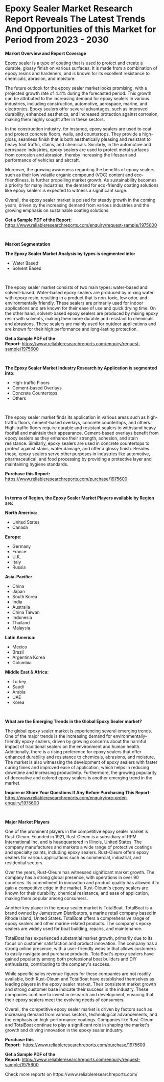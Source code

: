 <p><h1>Epoxy Sealer Market Research Report Reveals The Latest Trends And Opportunities of this Market for Period from 2023 - 2030</h1></p><p><strong>Market Overview and Report Coverage</strong></p>
<p><p>Epoxy sealer is a type of coating that is used to protect and create a durable, glossy finish on various surfaces. It is made from a combination of epoxy resins and hardeners, and is known for its excellent resistance to chemicals, abrasion, and moisture.</p><p>The future outlook for the epoxy sealer market looks promising, with a projected growth rate of 4.4% during the forecasted period. This growth can be attributed to the increasing demand for epoxy sealers in various industries, including construction, automotive, aerospace, marine, and electronics. Epoxy sealers offer several advantages, such as improved durability, enhanced aesthetics, and increased protection against corrosion, making them highly sought after in these sectors.</p><p>In the construction industry, for instance, epoxy sealers are used to coat and protect concrete floors, walls, and countertops. They provide a high-gloss, seamless finish that is both aesthetically pleasing and resistant to heavy foot traffic, stains, and chemicals. Similarly, in the automotive and aerospace industries, epoxy sealers are used to protect metal surfaces from corrosion and abrasion, thereby increasing the lifespan and performance of vehicles and aircraft.</p><p>Moreover, the growing awareness regarding the benefits of epoxy sealers, such as their low volatile organic compound (VOC) content and eco-friendliness, is further propelling market growth. As sustainability becomes a priority for many industries, the demand for eco-friendly coating solutions like epoxy sealers is expected to witness a significant surge.</p><p>Overall, the epoxy sealer market is poised for steady growth in the coming years, driven by the increasing demand from various industries and the growing emphasis on sustainable coating solutions.</p></p>
<p><strong>Get a Sample PDF of the Report:</strong> <a href="https://www.reliableresearchreports.com/enquiry/request-sample/1975600">https://www.reliableresearchreports.com/enquiry/request-sample/1975600</a></p>
<p>&nbsp;</p>
<p><strong>Market Segmentation</strong></p>
<p><strong>The Epoxy Sealer Market Analysis by types is segmented into:</strong></p>
<p><ul><li>Water Based</li><li>Solvent Based</li></ul></p>
<p>&nbsp;</p>
<p><p>The epoxy sealer market consists of two main types: water-based and solvent-based. Water-based epoxy sealers are produced by mixing water with epoxy resin, resulting in a product that is non-toxic, low odor, and environmentally friendly. These sealers are primarily used for indoor applications and are known for their ease of use and quick drying time. On the other hand, solvent-based epoxy sealers are produced by mixing epoxy resin with solvents, making them more durable and resistant to chemicals and abrasions. These sealers are mainly used for outdoor applications and are known for their high performance and long-lasting protection.</p></p>
<p><strong>Get a Sample PDF of the Report:</strong>&nbsp;<a href="https://www.reliableresearchreports.com/enquiry/request-sample/1975600">https://www.reliableresearchreports.com/enquiry/request-sample/1975600</a></p>
<p>&nbsp;</p>
<p><strong>The Epoxy Sealer Market Industry Research by Application is segmented into:</strong></p>
<p><ul><li>High-traffic Floors</li><li>Cement-based Overlays</li><li>Concrete Countertops</li><li>Others</li></ul></p>
<p>&nbsp;</p>
<p><p>The epoxy sealer market finds its application in various areas such as high-traffic floors, cement-based overlays, concrete countertops, and others. High-traffic floors require durable and resistant sealers to withstand heavy footfall and maintain their appearance. Cement-based overlays benefit from epoxy sealers as they enhance their strength, adhesion, and stain resistance. Similarly, epoxy sealers are used in concrete countertops to protect against stains, water damage, and offer a glossy finish. Besides these, epoxy sealers serve other purposes in industries like automotive, pharmaceutical, and food processing by providing a protective layer and maintaining hygiene standards.</p></p>
<p><strong>Purchase this Report:</strong>&nbsp; <a href="https://www.reliableresearchreports.com/purchase/1975600">https://www.reliableresearchreports.com/purchase/1975600</a></p>
<p>&nbsp;</p>
<p><strong>In terms of Region, the Epoxy Sealer Market Players available by Region are:</strong></p>
<p>
    <p> <strong> North America: </strong>
        <ul>
            <li>United States</li>
            <li>Canada</li>
        </ul>
        </p> 
    <p> <strong> Europe: </strong>
        <ul>
            <li>Germany</li>
            <li>France</li>
            <li>U.K.</li>
            <li>Italy</li>
            <li>Russia</li>
        </ul>
        </p> 
    <p> <strong> Asia-Pacific: </strong>
        <ul>
            <li>China</li>
            <li>Japan</li>
            <li>South Korea</li>
            <li>India</li>
            <li>Australia</li>
            <li>China Taiwan</li>
            <li>Indonesia</li>
            <li>Thailand</li>
            <li>Malaysia</li>
        </ul>
        </p> 
    <p> <strong> Latin America: </strong>
        <ul>
            <li>Mexico</li>
            <li>Brazil</li>
            <li>Argentina Korea</li>
            <li>Colombia</li>
        </ul>
        </p> 
    <p> <strong> Middle East & Africa: </strong>
        <ul>
            <li>Turkey</li>
            <li>Saudi</li>
            <li>Arabia</li>
            <li>UAE</li>
            <li>Korea</li>
        </ul>
    </p>
    </p>
<p>&nbsp;</p>
<p><strong>What are the Emerging Trends in the Global Epoxy Sealer market?</strong></p>
<p><p>The global epoxy sealer market is experiencing several emerging trends. One of the major trends is the increasing demand for environmentally-friendly epoxy sealers, driven by growing concerns about the harmful impact of traditional sealers on the environment and human health. Additionally, there is a rising preference for epoxy sealers that offer enhanced durability and resistance to chemicals, abrasions, and moisture. The market is also witnessing the development of epoxy sealers with faster curing times and improved ease of application, which helps in reducing downtime and increasing productivity. Furthermore, the growing popularity of decorative and colored epoxy sealers is another emerging trend in the market.</p></p>
<p><strong>Inquire or Share Your Questions If Any Before Purchasing This Report</strong>- <a href="https://www.reliableresearchreports.com/enquiry/pre-order-enquiry/1975600">https://www.reliableresearchreports.com/enquiry/pre-order-enquiry/1975600</a></p>
<p>&nbsp;</p>
<p><strong>Major Market Players</strong></p>
<p><p>One of the prominent players in the competitive epoxy sealer market is Rust-Oleum. Founded in 1921, Rust-Oleum is a subsidiary of RPM International Inc. and is headquartered in Illinois, United States. The company manufactures and markets a wide range of protective coatings and specialty paints, including epoxy sealers. Rust-Oleum offers epoxy sealers for various applications such as commercial, industrial, and residential sectors.</p><p>Over the years, Rust-Oleum has witnessed significant market growth. The company has a strong global presence, with operations in over 90 countries. Its commitment to innovation and product quality has allowed it to gain a competitive edge in the market. Rust-Oleum's epoxy sealers are known for their durability, chemical resistance, and ease of application, making them popular among consumers.</p><p>Another key player in the epoxy sealer market is TotalBoat. TotalBoat is a brand owned by Jamestown Distributors, a marine retail company based in Rhode Island, United States. TotalBoat offers a comprehensive range of epoxy sealers and other marine-related products. The company's epoxy sealers are widely used for boat building, repairs, and maintenance.</p><p>TotalBoat has experienced substantial market growth, primarily due to its focus on customer satisfaction and product innovation. The company has a strong online presence, with a user-friendly website that allows customers to easily navigate and purchase products. TotalBoat's epoxy sealers have gained popularity among both professional boat builders and DIY enthusiasts, contributing to the company's success.</p><p>While specific sales revenue figures for these companies are not readily available, both Rust-Oleum and TotalBoat have established themselves as leading players in the epoxy sealer market. Their consistent market growth and strong customer base indicate their success in the industry. These companies continue to invest in research and development, ensuring that their epoxy sealers meet the evolving needs of consumers.</p><p>Overall, the competitive epoxy sealer market is driven by factors such as increasing demand from various sectors, technological advancements, and the emphasis on high-performance coatings. Companies like Rust-Oleum and TotalBoat continue to play a significant role in shaping the market's growth and driving innovation in the epoxy sealer industry.</p></p>
<p><strong>Purchase this Report:</strong>&nbsp;&nbsp;<a href="https://www.reliableresearchreports.com/purchase/1975600">https://www.reliableresearchreports.com/purchase/1975600</a></p>
<p></p>
<p><strong>Get a Sample PDF of the Report:</strong>&nbsp;<a href="https://www.reliableresearchreports.com/enquiry/request-sample/1975600">https://www.reliableresearchreports.com/enquiry/request-sample/1975600</a></p>
<p>Check more reports on https://www.reliableresearchreports.com/</p>